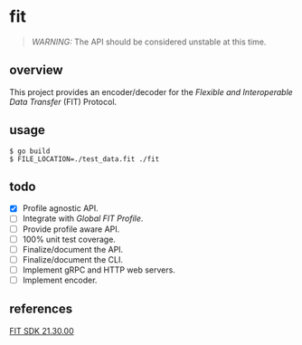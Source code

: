# fit
> *WARNING:* The API should be considered unstable at this time. 

## overview
This project provides an encoder/decoder for the _Flexible and Interoperable Data Transfer_ (FIT) Protocol.

## usage
```
$ go build
$ FILE_LOCATION=./test_data.fit ./fit
```

## todo
- [x] Profile agnostic API.
- [ ] Integrate with _Global FIT Profile_.
- [ ] Provide profile aware API.
- [ ] 100% unit test coverage.
- [ ] Finalize/document the API.
- [ ] Finalize/document the CLI.
- [ ] Implement gRPC and HTTP web servers.
- [ ] Implement encoder.

## references
[FIT SDK 21.30.00](https://www.thisisant.com/resources/fit-sdk/)